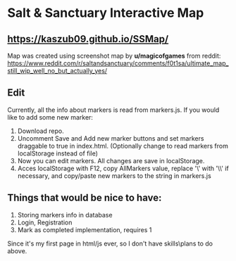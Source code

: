 # Salt &amp; Sanctuary Interactive Map
## https://kaszub09.github.io/SSMap/
Map was created using screenshot map by **u/magicofgames** from reddit: https://www.reddit.com/r/saltandsanctuary/comments/f0t1sa/ultimate_map_still_wip_well_no_but_actually_yes/



## Edit
Currently, all the info about markers is read from markers.js. If you would like to add some new marker:
1. Download repo.
2. Uncomment Save and Add new marker buttons and set markers draggable to true in index.html. (Optionally change to read markers from localStorage instead of file)
3. Now you can edit markers. All changes are save in localStorage.
4. Acces localStorage with F12, copy AllMarkers value,  replace '\\' with '\\\\' if necessary, and copy/paste new markers to the string in markers.js


## Things that would be nice to have:
1. Storing markers info in database
2. Login, Registration
3. Mark as completed implementation, requires 1

Since it's my first page in html/js ever, so I don't have skills\plans to do above.
